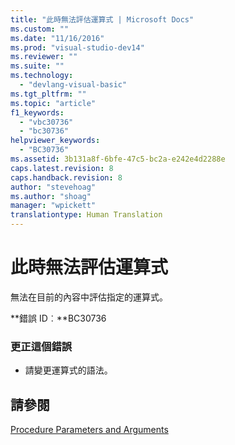 ```yaml
---
title: "此時無法評估運算式 | Microsoft Docs"
ms.custom: ""
ms.date: "11/16/2016"
ms.prod: "visual-studio-dev14"
ms.reviewer: ""
ms.suite: ""
ms.technology: 
  - "devlang-visual-basic"
ms.tgt_pltfrm: ""
ms.topic: "article"
f1_keywords: 
  - "vbc30736"
  - "bc30736"
helpviewer_keywords: 
  - "BC30736"
ms.assetid: 3b131a8f-6bfe-47c5-bc2a-e242e4d2288e
caps.latest.revision: 8
caps.handback.revision: 8
author: "stevehoag"
ms.author: "shoag"
manager: "wpickett"
translationtype: Human Translation
---
```

# 此時無法評估運算式
無法在目前的內容中評估指定的運算式。  
  
 **錯誤 ID︰**BC30736  
  
### 更正這個錯誤  
  
-   請變更運算式的語法。  
  
## 請參閱  
 [Procedure Parameters and Arguments](../../visual-basic/programming-guide/language-features/procedures/procedure-parameters-and-arguments.md)